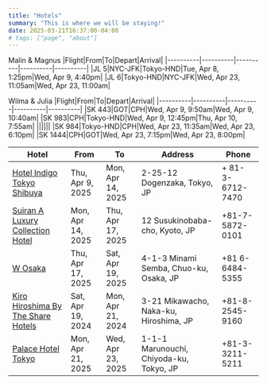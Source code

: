 ```yaml
---
title: "Hotels"
summary: "This is where we will be staying!"
date: 2025-03-21T16:37:00-04:00
# tags: ["page", "about"]
---
```



<div style="max-width:1200px">

Malin & Magnus
|Flight|From|To|Depart|Arrival|
|----------|----------|----------|----------|----------|
|JL 5|NYC-JFK|Tokyo-HND|Tue, Apr 8, 1:25pm|Wed, Apr 9, 4:40pm|
|JL 6|Tokyo-HND|NYC-JFK|Wed, Apr 23, 11:05am|Wed, Apr 23, 11:00am|

   
Wilma & Julia
|Flight|From|To|Depart|Arrival|
|----------|----------|----------|----------|----------|
|SK 443|GOT|CPH|Wed, Apr 9, 9:50am|Wed, Apr 9, 10:40am|
|SK 983|CPH|Tokyo-HND|Wed, Apr 9, 12:45pm|Thu, Apr 10, 7:55am|
||||||
|SK 984|Tokyo-HND|CPH|Wed, Apr 23, 11:35am|Wed, Apr 23, 6:10pm|
|SK 1444|CPH|GOT|Wed, Apr 23, 7:15pm|Wed, Apr 23, 8:00pm|

</div>

<div style="max-width:1200px">
  
|Hotel|From|To|Address|Phone|
|----------|----------|----------|----------|----------|
|[Hotel Indigo Tokyo Shibuya](https://www.ihg.com/hotelindigo/hotels/us/en/shibuyaku/hndsh/hoteldetail)|Thu, Apr 9, 2025|Mon, Apr 14, 2025|2-25-12 Dogenzaka, Tokyo, JP|+ 81-3-6712-7470|
|[Suiran A Luxury Collection Hotel](https://www.marriott.com/en-us/hotels/ukylc-suiran-a-luxury-collection-hotel-kyoto/overview/)|Mon, Apr 14, 2025|Thu, Apr 17, 2025|12 Susukinobaba-cho, Kyoto, JP|+81-7-5872-0101|
|[W Osaka](https://www.marriott.com/en-us/hotels/osaow-w-osaka/overview/?scid=f2ae0541-1279-4f24-b197-a979c79310b0)|Thu, Apr 17, 2025|Sat, Apr 19, 2025|4-1-3 Minami Semba, Chuo-ku, Osaka, JP|+81 6-6484-5355|
|[Kiro Hiroshima By The Share Hotels](https://www.thesharehotels.com/kiro/?utm_source=google&utm_medium=map)|Sat, Apr 19, 2024|Mon, Apr 21, 2024|3-21 Mikawacho, Naka-ku, Hiroshima, JP|+81-8-2545-9160|
|[Palace Hotel Tokyo](https://en.palacehoteltokyo.com/)|Mon, Apr 21, 2025|Wed, Apr 23, 2025|1-1-1 Marunouchi, Chiyoda-ku, Tokyo, JP|+81-3-3211-5211|
</div>
